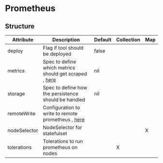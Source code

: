# Prometheus 
 

## Structure 
 

| Attribute    | Description                                                                      | Default | Collection | Map  |
| ------------ | -------------------------------------------------------------------------------- | ------- | ---------- | ---  |
| deploy       | Flag if tool should be deployed                                                  |  false  |            |      |
| metrics      | Spec to define which metrics should get scraped , [here](Metrics/Metrics.md)     |  nil    |            |      |
| storage      | Spec to define how the persistence should be handled                             |  nil    |            |      |
| remoteWrite  | Configuration to write to remote prometheus , [here](RemoteWrite/RemoteWrite.md) |         |            |      |
| nodeSelector | NodeSelector for statefulset                                                     |         |            | X    |
| tolerations  | Tolerations to run prometheus on nodes                                           |         | X          |      |